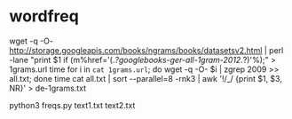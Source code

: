 # wordfreq

wget -q -O- http://storage.googleapis.com/books/ngrams/books/datasetsv2.html | perl -lane "print \$1 if (m%href='(.*?googlebooks-ger-all-1gram-2012.*?)'%);" > 1grams.url
time for i in `cat 1grams.url`; do wget -q -O- $i | zgrep 2009 >> all.txt; done
time cat all.txt | sort --parallel=8 -rnk3 | awk '!/_/ {print $1, $3, NR}' > de-1grams.txt

python3 freqs.py text1.txt text2.txt
